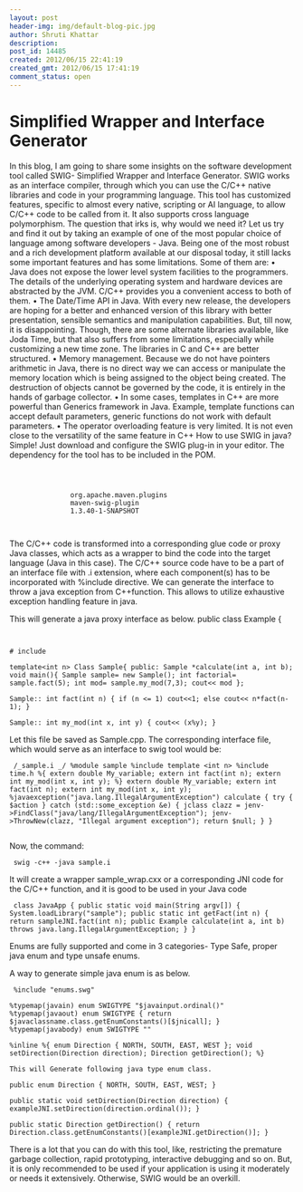 ```yaml
---
layout: post
header-img: img/default-blog-pic.jpg
author: Shruti Khattar
description: 
post_id: 14485
created: 2012/06/15 22:41:19
created_gmt: 2012/06/15 17:41:19
comment_status: open
---
```


# Simplified Wrapper and Interface Generator

In this blog, I am going to share some insights on the software development tool called SWIG- Simplified Wrapper and Interface Generator. SWIG works as an interface compiler, through which you can use the C/C++ native libraries and code in your programming language. This tool has customized features, specific to almost every native, scripting or AI language, to allow C/C++ code to be called from it. It also supports cross language polymorphism. The question that irks is, why would we need it? Let us try and find it out by taking an example of one of the most popular choice of language among software developers - Java. Being one of the most robust and a rich development platform available at our disposal today, it still lacks some important features and has some limitations. Some of them are:  • Java does not expose the lower level system facilities to the programmers. The details of the underlying operating system and hardware devices are abstracted by the JVM. C/C++ provides you a convenient access to both of them. • The Date/Time API in Java. With every new release, the developers are hoping for a better and enhanced version of this library with better presentation, sensible semantics and manipulation capabilities. But, till now, it is disappointing. Though, there are some alternate libraries available, like Joda Time, but that also suffers from some limitations, especially while customizing a new time zone. The libraries in C and C++ are better structured. • Memory management. Because we do not have pointers arithmetic in Java, there is no direct way we can access or manipulate the memory location which is being assigned to the object being created. The destruction of objects cannot be governed by the code, it is entirely in the hands of garbage collector. • In some cases, templates in C++ are more powerful than Generics framework in Java. Example, template functions can accept default parameters, generic functions do not work with default parameters. • The operator overloading feature is very limited. It is not even close to the versatility of the same feature in C++ How to use SWIG in java? Simple! Just download and configure the SWIG plug-in in your editor. The dependency for the tool has to be included in the POM.

``` 

    
    
               org.apache.maven.plugins
               maven-swig-plugin
               1.3.40-1-SNAPSHOT
    


 ```

The C/C++ code is transformed into a corresponding glue code or proxy Java classes, which acts as a wrapper to bind the code into the target language (Java in this case). The C/C++ source code have to be a part of an interface file with .i extension, where each component(s) has to be incorporated with %include directive. We can generate the interface to throw a java exception from C++function. This allows to utilize exhaustive exception handling feature in java.

This will generate a java proxy interface as below. public class Example {

``` 


# include

template<int n> Class Sample{ public: Sample *calculate(int a, int b); void main(){ Sample sample= new Sample(); int factorial= sample.fact(5); int mod= sample.my_mod(7,3); cout<< mod };

Sample:: int fact(int n) { if (n <= 1) cout<<1; else cout<< n*fact(n-1); }

Sample:: int my_mod(int x, int y) { cout<< (x%y); } 
 ```

Let this file be saved as Sample.cpp. The corresponding interface file, which would serve as an interface to swig tool would be:

``` 
 /_sample.i _/ %module sample %include template <int n> %include time.h %{ extern double My_variable; extern int fact(int n); extern int my_mod(int x, int y); %} extern double My_variable; extern int fact(int n); extern int my_mod(int x, int y); %javaexception("java.lang.IllegalArgumentException") calculate { try { $action } catch (std::some_exception &e) { jclass clazz = jenv->FindClass("java/lang/IllegalArgumentException"); jenv->ThrowNew(clazz, "Illegal argument exception"); return $null; } }


 ```

Now, the command:

``` 
 swig -c++ -java sample.i 
 ```

It will create a wrapper sample_wrap.cxx or a corresponding JNI code for the C/C++ function, and it is good to be used in your Java code

``` 
 class JavaApp { public static void main(String argv[]) { System.loadLibrary("sample"); public static int getFact(int n) { return sampleJNI.fact(int n); public Example calculate(int a, int b) throws java.lang.IllegalArgumentException; } } 
 ```

Enums are fully supported and come in 3 categories- Type Safe, proper java enum and type unsafe enums.

A way to generate simple java enum is as below.

``` 
 %include "enums.swg"

%typemap(javain) enum SWIGTYPE "$javainput.ordinal()" %typemap(javaout) enum SWIGTYPE { return $javaclassname.class.getEnumConstants()[$jnicall]; } %typemap(javabody) enum SWIGTYPE ""

%inline %{ enum Direction { NORTH, SOUTH, EAST, WEST }; void setDirection(Direction direction); Direction getDirection(); %}

This will Generate following java type enum class.

public enum Direction { NORTH, SOUTH, EAST, WEST; }

public static void setDirection(Direction direction) { exampleJNI.setDirection(direction.ordinal()); }

public static Direction getDirection() { return Direction.class.getEnumConstants()[exampleJNI.getDirection()]; }
 ```

There is a lot that you can do with this tool, like, restricting the premature garbage collection, rapid prototyping, interactive debugging and so on. But, it is only recommended to be used if your application is using it moderately or needs it extensively. Otherwise, SWIG would be an overkill.